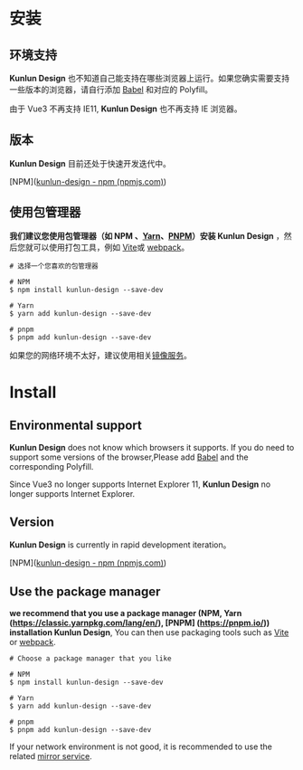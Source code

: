 # 安装

## 环境支持

**Kunlun Design** 也不知道自己能支持在哪些浏览器上运行。如果您确实需要支持一些版本的浏览器，请自行添加 [Babel](https://babeljs.io/) 和对应的 Polyfill。

由于 Vue3 不再支持 IE11, **Kunlun Design** 也不再支持 IE 浏览器。

## 版本

**Kunlun Design** 目前还处于快速开发迭代中。

[NPM]([kunlun-design - npm (npmjs.com)](https://www.npmjs.com/package/kunlun-design?activeTab=readme))

## 使用包管理器

**我们建议您使用包管理器（如 NPM 、[Yarn](https://classic.yarnpkg.com/lang/en/)、[PNPM](https://pnpm.io/)）安装 Kunlun Design** ，然后您就可以使用打包工具，例如 [Vite](https://vitejs.dev/)或 [webpack](https://webpack.js.org/)。

```shell
# 选择一个您喜欢的包管理器

# NPM
$ npm install kunlun-design --save-dev

# Yarn
$ yarn add kunlun-design --save-dev

# pnpm
$ pnpm add kunlun-design --save-dev
```

如果您的网络环境不太好，建议使用相关[镜像服务](https://www.baidu.com/)。

# Install

## Environmental support

**Kunlun Design** does not know which browsers it supports. If you do need to support some versions of the browser,Please add [Babel](https://babeljs.io/) and the corresponding Polyfill.

Since Vue3 no longer supports Internet Explorer 11, **Kunlun Design** no longer supports Internet Explorer.

## Version

**Kunlun Design** is currently in rapid development iteration。

[NPM]([kunlun-design - npm (npmjs.com)](https://www.npmjs.com/package/kunlun-design?activeTab=readme))

## Use the package manager

**we recommend that you use a package manager (NPM, Yarn (https://classic.yarnpkg.com/lang/en/), [PNPM] (https://pnpm.io/)) installation Kunlun Design**, You can then use packaging tools such as [Vite](https://vitejs.dev/) or [webpack](https://webpack.js.org/).

```shell
# Choose a package manager that you like

# NPM
$ npm install kunlun-design --save-dev

# Yarn
$ yarn add kunlun-design --save-dev

# pnpm
$ pnpm add kunlun-design --save-dev
```

If your network environment is not good, it is recommended to use the related [mirror service](https://www.baidu.com/).
